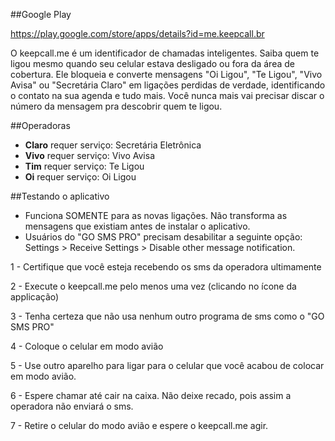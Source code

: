 ##Google Play

https://play.google.com/store/apps/details?id=me.keepcall.br

O keepcall.me é um identificador de chamadas inteligentes.
Saiba quem te ligou mesmo quando seu celular estava desligado ou fora da área de cobertura.
Ele bloqueia e converte mensagens  "Oi Ligou",  "Te Ligou", "Vivo Avisa" ou "Secretária Claro" em ligações perdidas de verdade, identificando o contato na sua agenda e tudo mais.
Você nunca mais vai precisar discar o número da mensagem pra descobrir quem te ligou.

##Operadoras
* **Claro** requer serviço: Secretária Eletrônica
* **Vivo**  requer serviço: Vivo Avisa
* **Tim** requer serviço: Te Ligou
* **Oi** requer serviço: Oi Ligou

##Testando o aplicativo
 
* Funciona SOMENTE para as novas ligações. Não transforma as mensagens que existiam antes de instalar o aplicativo.
* Usuários do "GO SMS PRO" precisam desabilitar a seguinte opção: Settings > Receive Settings > Disable other message notification.

1 - Certifique que você esteja recebendo os sms da operadora ultimamente

2 - Execute o keepcall.me pelo menos uma vez (clicando no ícone da applicação)

3 - Tenha certeza que não usa nenhum outro programa de sms como o "GO SMS PRO"

4 - Coloque o celular em modo avião

5 - Use outro aparelho para ligar para o celular que você acabou de colocar em modo avião.

6 - Espere chamar até cair na caixa. Não deixe recado, pois assim a operadora não enviará o sms.

7 - Retire o celular do modo avião e espere o keepcall.me agir.

